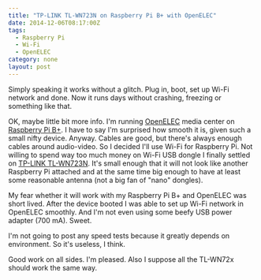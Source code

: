 ```yaml
---
title: "TP-LINK TL-WN723N on Raspberry Pi B+ with OpenELEC"
date: 2014-12-06T08:17:00Z
tags:
  - Raspberry Pi
  - Wi-Fi
  - OpenELEC
category: none
layout: post
---
```

Simply speaking it works without a glitch. Plug in, boot, set up Wi-Fi network and done. Now it runs days without crashing, freezing or something like that.

<!-- excerpt -->

OK, maybe little bit more info. I'm running [OpenELEC][2] media center on [Raspberry Pi B+][1]. I have to say I'm surprised how smooth it is, given such a small nifty device. Anyway. Cables are good, but there's always enough cables around audio-video. So I decided I'll use Wi-Fi for Raspberry Pi. Not willing to spend way too much money on Wi-Fi USB dongle I finally settled on [TP-LINK TL-WN723N][3]. It's small enough that it will not look like another Raspberry Pi attached and at the same time big enough to have at least some reasonable antenna (not a big fan of "nano" dongles).

My fear whether it will work with my Raspberry Pi B+ and OpenELEC was short lived. After the device booted I was able to set up Wi-Fi network in OpenELEC smoothly. And I'm not even using some beefy USB power adapter (700 mA). Sweet.

I'm not going to post any speed tests because it greatly depends on environment. So it's useless, I think.

Good work on all sides. I'm pleased. Also I suppose all the TL-WN72x should work the same way. 

[1]: http://www.raspberrypi.org/products/model-b-plus/
[2]: http://openelec.tv/
[3]: http://www.tp-link.com/lk/products/details/?model=TL-WN723N